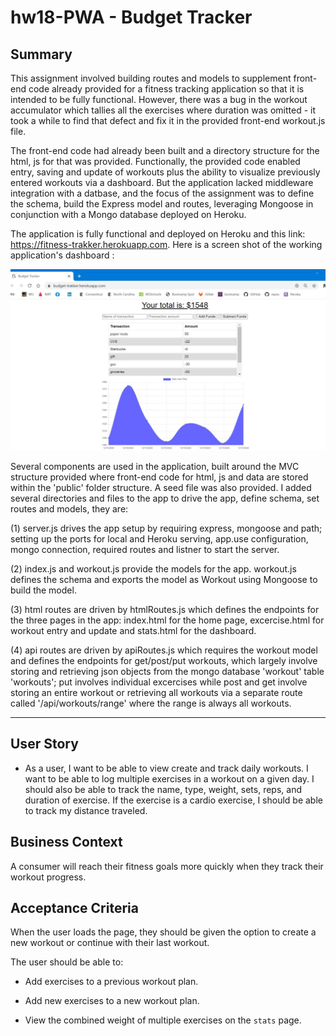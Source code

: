 # hw18-PWA  - Budget Tracker

## Summary

This assignment involved building routes and models to supplement front-end code already provided for a fitness tracking application so that it is intended to be fully functional. However, there was a bug in the workout accumulator which tallies all the exercises where duration was omitted - it took a while to find that defect and fix it in the provided front-end workout.js file.

The front-end code had already been built and a directory structure for the html, js for that was provided. Functionally, the provided code enabled entry, saving and update of workouts plus the ability to visualize previously entered workouts via a dashboard. But the application lacked middleware integration with a datbase, and the focus of the assignment was to define the schema, build the Express model and routes, leveraging Mongoose in conjunction with a Mongo database deployed on Heroku.

The application is fully functional and deployed on Heroku and this link: https://fitness-trakker.herokuapp.com. Here is a screen shot of the working application's dashboard :

![img](https://github.com/fhsal/hw18-PWA/blob/main/budget-tracker-screenshot.jpg)

Several components are used in the application, built around the MVC structure provided where front-end code for html, js and data are stored within the 'public' folder structure. A seed file was also provided. I added several directories and files to the app to drive the app, define schema, set routes and models, they are:

(1) server.js drives the app setup by requiring express, mongoose and path; setting up the ports for local and Heroku serving, app.use configuration, mongo connection, required routes and listner to start the server.

(2) index.js and workout.js provide the models for the app. workout.js defines the schema and exports the model as Workout using Mongoose to build the model.

(3) html routes are driven by htmlRoutes.js which defines the endpoints for the three pages in the app: index.html for the home page, excercise.html for workout entry and update and stats.html for the dashboard.

(4) api routes are driven by apiRoutes.js which requires the workout model and defines the endpoints for get/post/put workouts, which largely involve storing and retrieving json objects from the mongo database 'workout' table 'workouts'; put involves individual excercises while post and get involve storing an entire workout or retrieving all workouts via a separate route called '/api/workouts/range' where the range is always all workouts.

---

## User Story

- As a user, I want to be able to view create and track daily workouts. I want to be able to log multiple exercises in a workout on a given day. I should also be able to track the name, type, weight, sets, reps, and duration of exercise. If the exercise is a cardio exercise, I should be able to track my distance traveled.

## Business Context

A consumer will reach their fitness goals more quickly when they track their workout progress.

## Acceptance Criteria

When the user loads the page, they should be given the option to create a new workout or continue with their last workout.

The user should be able to:

- Add exercises to a previous workout plan.

- Add new exercises to a new workout plan.

- View the combined weight of multiple exercises on the `stats` page.
